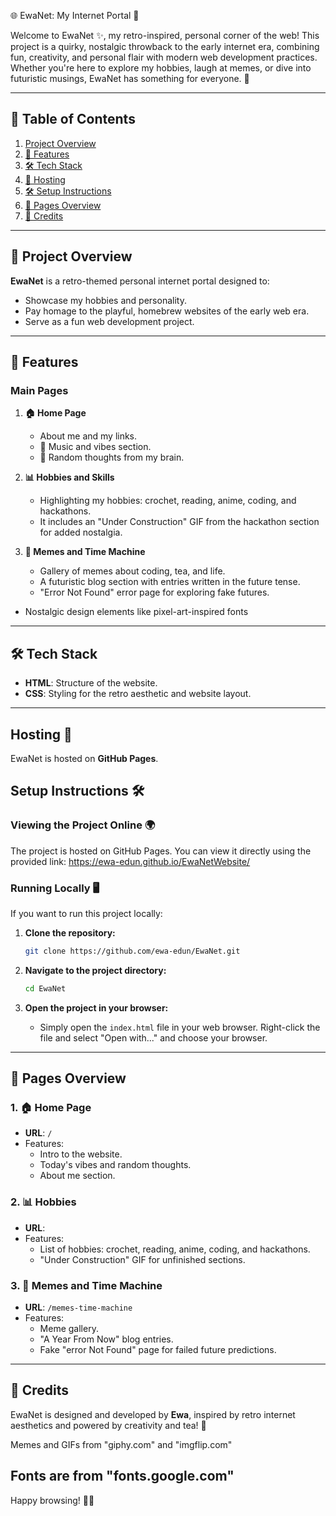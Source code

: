 🌐 EwaNet: My Internet Portal 🎉

Welcome to EwaNet ✨, my retro-inspired, personal corner of the web! This project is a quirky, nostalgic throwback to the early internet era, combining fun, creativity, and personal flair with modern web development practices. Whether you're here to explore my hobbies, laugh at memes, or dive into futuristic musings, EwaNet has something for everyone. 🌟

---

## 📂 Table of Contents
1. [Project Overview](#project-overview)
2. [🎨 Features](#features)
3. [🛠️ Tech Stack](#tech-stack)
4. [🚀 Hosting ](#hosting)
5. [🛠️ Setup Instructions ](#setup-instructions)
6. [📄 Pages Overview](#pages-overview)
7. [💖 Credits](#credits)

---

## 📜 Project Overview
**EwaNet** is a retro-themed personal internet portal designed to:
- Showcase my hobbies and personality.
- Pay homage to the playful, homebrew websites of the early web era.
- Serve as a fun web development project.

---

## 🎨 Features
### Main Pages
1. **🏠 Home Page**
   - About me and my links.
   - 🎵 Music and vibes section.
   - 💭 Random thoughts from my brain.

2. **📊 Hobbies and Skills**
   - Highlighting my hobbies: crochet, reading, anime, coding, and hackathons.
   - It includes an "Under Construction" GIF from the hackathon section for added nostalgia.

3. **🤣 Memes and Time Machine**
   - Gallery of memes about coding, tea, and life.
   - A futuristic blog section with entries written in the future tense.
   - "Error Not Found" error page for exploring fake futures.

- Nostalgic design elements like pixel-art-inspired fonts
---

## 🛠️ Tech Stack
- **HTML**: Structure of the website.
- **CSS**: Styling for the retro aesthetic and website layout.

---

## Hosting 🚀
EwaNet is hosted on **GitHub Pages**.

## Setup Instructions 🛠️

### Viewing the Project Online 🌍
The project is hosted on GitHub Pages. You can view it directly using the provided link: https://ewa-edun.github.io/EwaNetWebsite/

### Running Locally 🖥️
If you want to run this project locally:
1. **Clone the repository:**
   ```bash
   git clone https://github.com/ewa-edun/EwaNet.git
   ```

2. **Navigate to the project directory:**
   ```bash
   cd EwaNet
   ```

3. **Open the project in your browser:**
   - Simply open the `index.html` file in your web browser. Right-click the file and select "Open with..." and choose your browser.
---

## 📄 Pages Overview

### 1. 🏠 Home Page
- **URL**: `/`
- Features:
  - Intro to the website.
  - Today's vibes and random thoughts.
  - About me section.

### 2. 📊 Hobbies
- **URL**:
- Features:
  - List of hobbies: crochet, reading, anime, coding, and hackathons.
  - "Under Construction" GIF for unfinished sections.

### 3. 🤣 Memes and Time Machine
- **URL**: `/memes-time-machine`
- Features:
  - Meme gallery.
  - "A Year From Now" blog entries.
  - Fake "error Not Found" page for failed future predictions.

---

## 💖 Credits
EwaNet is designed and developed by **Ewa**, inspired by retro internet aesthetics and powered by creativity and tea! 🍵

Memes and GIFs from "giphy.com" and "imgflip.com"

Fonts are from "fonts.google.com"
---

Happy browsing! 🚀🌈
```

